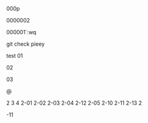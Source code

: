 #


000p

0000002

000001`:wq

git check pieey

test
01

02

03

@

2
3
4
2-01
2-02
2-03
2-04
2-12
2-05
2-10
2-11
2-13
2


-11
